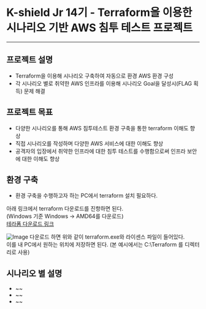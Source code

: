 # K-shield Jr 14기 - Terraform을 이용한 시나리오 기반 AWS 침투 테스트 프로젝트
---

## 프로젝트 설명
- Terraform을 이용해 시나리오 구축하여 자동으로 환경 AWS 환경 구성
- 각 시나리오 별로 취약한 AWS 인프라를 이용해 시나리오 Goal을 달성시(FLAG 획득) 문제 해결 


## 프로젝트 목표
- 다양한 시나리오를 통해 AWS 침투테스트 환경 구축을 통한 terraform 이해도 향상
- 직접 시나리오를 작성하며 다양한 AWS 서비스에 대한 이해도 향상
- 공격자의 입장에서 취약한 인프라에 대한 침투 테스트를 수행함으로써 인프라 보안에 대한 이해도 향상

## 환경 구축
- 환경 구축을 수행하고자 하는 PC에서 terraform 설치 필요하다.
  
아래 링크에서 terraform 다운로드를 진항하면 된다.  
(Windows 기준 Windows → AMD64를 다운로드)  
[테라폼 다운로드 링크](https://developer.hashicorp.com/terraform/install)

![Image](https://github.com/user-attachments/assets/ef684775-b07f-491a-811f-abdf76bf9818)
다운로드 하면 위와 같이 terraform.exe와 라이센스 파일이 들어있다.  
이를 내 PC에서 원하는 위치에 저장하면 된다. (본 예시에서는 C:\Terraform 를 디렉터리로 사용)

## 시나리오 별 설명
- ~~
- ~~
- ~~

